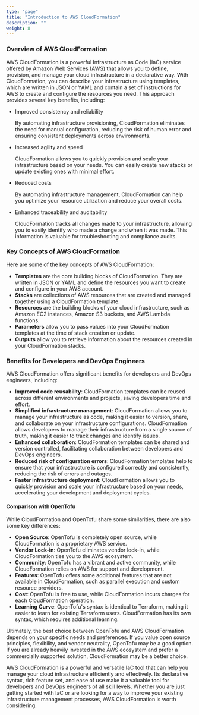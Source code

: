 ```yaml
---
type: "page"
title: "Introduction to AWS CloudFormation"
description: ""
weight: 8
---
```


### Overview of AWS CloudFormation

AWS CloudFormation is a powerful Infrastructure as Code (IaC) service offered by Amazon Web Services (AWS) that allows you to define, provision, and manage your cloud infrastructure in a declarative way. With CloudFormation, you can describe your infrastructure using templates, which are written in JSON or YAML and contain a set of instructions for AWS to create and configure the resources you need. This approach provides several key benefits, including:

- Improved consistency and reliability
    
    By automating infrastructure provisioning, CloudFormation eliminates the need for manual configuration, reducing the risk of human error and ensuring consistent deployments across environments.

- Increased agility and speed
    
    CloudFormation allows you to quickly provision and scale your infrastructure based on your needs. You can easily create new stacks or update existing ones with minimal effort.

- Reduced costs
    
    By automating infrastructure management, CloudFormation can help you optimize your resource utilization and reduce your overall costs.
    
- Enhanced traceability and auditability
    
    CloudFormation tracks all changes made to your infrastructure, allowing you to easily identify who made a change and when it was made. This information is valuable for troubleshooting and compliance audits.

### Key Concepts of AWS CloudFormation
Here are some of the key concepts of AWS CloudFormation:

- **Templates** are the core building blocks of CloudFormation. They are written in JSON or YAML and define the resources you want to create and configure in your AWS account.
- **Stacks** are collections of AWS resources that are created and managed together using a CloudFormation template.
- **Resources** are the building blocks of your cloud infrastructure, such as Amazon EC2 instances, Amazon S3 buckets, and AWS Lambda functions.
- **Parameters** allow you to pass values into your CloudFormation templates at the time of stack creation or update.
- **Outputs** allow you to retrieve information about the resources created in your CloudFormation stacks.

### Benefits for Developers and DevOps Engineers
AWS CloudFormation offers significant benefits for developers and DevOps engineers, including:

- **Improved code reusability**: CloudFormation templates can be reused across different environments and projects, saving developers time and effort.
- **Simplified infrastructure management**: CloudFormation allows you to manage your infrastructure as code, making it easier to version, share, and collaborate on your infrastructure configurations.
CloudFormation allows developers to manage their infrastructure from a single source of truth, making it easier to track changes and identify issues.
- **Enhanced collaboration**: CloudFormation templates can be shared and version controlled, facilitating collaboration between developers and DevOps engineers.
- **Reduced risk of configuration errors**: CloudFormation templates help to ensure that your infrastructure is configured correctly and consistently, reducing the risk of errors and outages.
- **Faster infrastructure deployment**: CloudFormation allows you to quickly provision and scale your infrastructure based on your needs, accelerating your development and deployment cycles.

#### Comparison with OpenTofu
While CloudFormation and OpenTofu share some similarities, there are also some key differences:

- **Open Source**: OpenTofu is completely open source, while CloudFormation is a proprietary AWS service.
- **Vendor Lock-in**: OpenTofu eliminates vendor lock-in, while CloudFormation ties you to the AWS ecosystem.
- **Community**: OpenTofu has a vibrant and active community, while CloudFormation relies on AWS for support and development.
- **Features**: OpenTofu offers some additional features that are not available in CloudFormation, such as parallel execution and custom resource providers.
- **Cost**: OpenTofu is free to use, while CloudFormation incurs charges for each CloudFormation operation.
- **Learning Curve**: OpenTofu's syntax is identical to Terraform, making it easier to learn for existing Terraform users. CloudFormation has its own syntax, which requires additional learning.


Ultimately, the best choice between OpenTofu and AWS CloudFormation depends on your specific needs and preferences. If you value open source principles, flexibility, and vendor neutrality, OpenTofu may be a good option. If you are already heavily invested in the AWS ecosystem and prefer a commercially supported solution, CloudFormation may be a better choice.

AWS CloudFormation is a powerful and versatile IaC tool that can help you manage your cloud infrastructure efficiently and effectively. Its declarative syntax, rich feature set, and ease of use make it a valuable tool for developers and DevOps engineers of all skill levels. Whether you are just getting started with IaC or are looking for a way to improve your existing infrastructure management processes, AWS CloudFormation is worth considering.